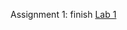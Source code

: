 Assignment 1: finish [Lab 1](https://github.com/fedhere/PUI2017_fb55/blob/master/Lab1_fb55/githubCreateRepoCmds.md)
